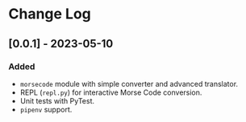 # Change Log

## [0.0.1] - 2023-05-10

### Added

- `morsecode` module with simple converter and advanced translator.
- REPL (`repl.py`) for interactive Morse Code conversion.
- Unit tests with PyTest.
- `pipenv` support.
